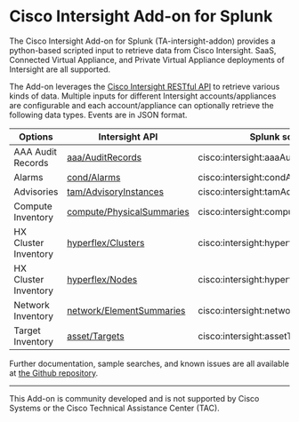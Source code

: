# Cisco Intersight Add-on for Splunk

The Cisco Intersight Add-on for Splunk (TA-intersight-addon) provides a python-based scripted input to retrieve data from Cisco Intersight. SaaS, Connected Virtual Appliance, and Private Virtual Appliance deployments of Intersight are all supported.

The Add-on leverages the [Cisco Intersight RESTful API](https://intersight.com/apidocs/introduction/overview/) to retrieve various kinds of data. Multiple inputs for different Intersight accounts/appliances are configurable and each account/appliance can optionally retrieve the following data types. Events are in JSON format.

| Options | Intersight API | Splunk sourcetype |
| --- | --- | --- |
| AAA Audit Records | [aaa/AuditRecords][1] | cisco:intersight:aaaAuditRecords |
| Alarms | [cond/Alarms][2] | cisco:intersight:condAlarms |
| Advisories | [tam/AdvisoryInstances][3] | cisco:intersight:tamAdvisoryInstances |
| Compute Inventory | [compute/PhysicalSummaries][4] | cisco:intersight:computePhysicalSummaries |
| HX Cluster Inventory | [hyperflex/Clusters][5] | cisco:intersight:hyperflexClusters |
| HX Cluster Inventory | [hyperflex/Nodes][8] | cisco:intersight:hyperflexNodes |
| Network Inventory | [network/ElementSummaries][6] | cisco:intersight:networkElementSummaries |
| Target Inventory | [asset/Targets][7] | cisco:intersight:assetTargets |

[1]: https://intersight.com/apidocs/apirefs/api/v1/aaa/AuditRecords/model/
[2]: https://intersight.com/apidocs/apirefs/api/v1/cond/Alarms/model/
[3]: https://intersight.com/apidocs/apirefs/api/v1/tam/AdvisoryInstances/model/
[4]: https://intersight.com/apidocs/apirefs/api/v1/compute/PhysicalSummaries/model/
[5]: https://intersight.com/apidocs/apirefs/api/v1/hyperflex/Clusters/model/
[6]: https://intersight.com/apidocs/apirefs/api/v1/network/ElementSummaries/model/
[7]: https://intersight.com/apidocs/apirefs/api/v1/asset/Targets/model/
[8]: https://intersight.com/apidocs/apirefs/api/v1/hyperflex/Nodes/model/

Further documentation, sample searches, and known issues are all available at [the Github repository](https://github.com/jerewill-cisco/intersight-splunk-addon).

---
This Add-on is community developed and is not supported by Cisco Systems or the Cisco Technical Assistance Center (TAC).
